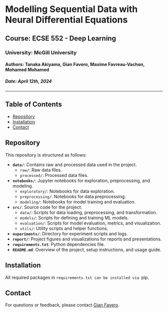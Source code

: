 # Modelling Sequential Data with Neural Differential Equations

## Course: ECSE 552 - Deep Learning

### University: McGill University

#### Authors: Tanaka Akiyama, Gian Favero, Maxime Favreau-Vachon, Mohamed Mohamed

##### Date: April 12th, 2024

---

## Table of Contents
- [Repository](#repository)
- [Installation](#installation)
- [Contact](#contact)

## Repository

This repository is structured as follows:

- **`data/`**: Contains raw and processed data used in the project.
  - `raw/`: Raw data files.
  - `processed/`: Processed data files.
- **`notebooks/`**: Jupyter notebooks for exploration, preprocessing, and modeling.
  - `exploratory/`: Notebooks for data exploration.
  - `preprocessing/`: Notebooks for data preprocessing.
  - `modeling/`: Notebooks for model training and evaluation.
- **`src/`**: Source code for the project.
  - `data/`: Scripts for data loading, preprocessing, and transformation.
  - `models/`: Scripts for defining and training ML models.
  - `evaluation/`: Scripts for model evaluation, metrics, and visualization.
  - `utils/`: Utility scripts and helper functions.
- **`experiments/`**: Directory for experiment scripts and logs.
- **`report/`**: Project figures and visualizations for reports and presentations.
- **`requirements.txt`**: Python dependencies file.
- **`README.md`**: Overview of the project, setup instructions, and usage guide.

## Installation

All required packages in ```requirements.txt can be installed via ```pip.

## Contact

For questions or feedback, please contact [Gian Favero](https://faverogian.github.io/).
